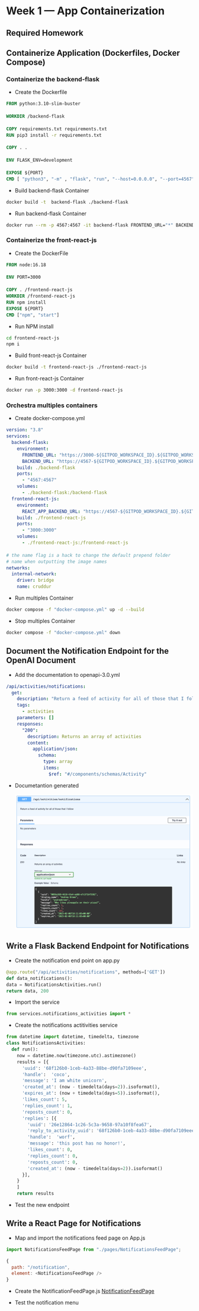 # Week 1 — App Containerization

## Required Homework

## Containerize Application (Dockerfiles, Docker Compose)

### Containerize the backend-flask

- Create the Dockerfile

```dockerfile
FROM python:3.10-slim-buster

WORKDIR /backend-flask

COPY requirements.txt requirements.txt
RUN pip3 install -r requirements.txt

COPY . .

ENV FLASK_ENV=development

EXPOSE ${PORT}
CMD [ "python3", "-m" , "flask", "run", "--host=0.0.0.0", "--port=4567"]
```

- Build backend-flask Container

```sh
docker build -t  backend-flask ./backend-flask
```

- Run backend-flask Container

```sh
docker run --rm -p 4567:4567 -it backend-flask FRONTEND_URL="*" BACKEND_URL="*" docker run --rm -p 4567:4567 -it backend-flask
```

### Containerize the front-react-js

- Create the DockerFile

```dockerfile
FROM node:16.18

ENV PORT=3000

COPY . /frontend-react-js
WORKDIR /frontend-react-js
RUN npm install
EXPOSE ${PORT}
CMD ["npm", "start"]
```

- Run NPM install

```sh
cd frontend-react-js
npm i
```

- Build front-react-js Container

```sh
docker build -t frontend-react-js ./frontend-react-js
```

- Run front-react-js Container

```sh
docker run -p 3000:3000 -d frontend-react-js
```

### Orchestra multiples containers

- Create docker-compose.yml

```yaml
version: "3.8"
services:
  backend-flask:
    environment:
      FRONTEND_URL: "https://3000-${GITPOD_WORKSPACE_ID}.${GITPOD_WORKSPACE_CLUSTER_HOST}"
      BACKEND_URL: "https://4567-${GITPOD_WORKSPACE_ID}.${GITPOD_WORKSPACE_CLUSTER_HOST}"
    build: ./backend-flask
    ports:
      - "4567:4567"
    volumes:
      - ./backend-flask:/backend-flask
  frontend-react-js:
    environment:
      REACT_APP_BACKEND_URL: "https://4567-${GITPOD_WORKSPACE_ID}.${GITPOD_WORKSPACE_CLUSTER_HOST}"
    build: ./frontend-react-js
    ports:
      - "3000:3000"
    volumes:
      - ./frontend-react-js:/frontend-react-js

# the name flag is a hack to change the default prepend folder
# name when outputting the image names
networks:
  internal-network:
    driver: bridge
    name: cruddur
```

- Run multiples Container

```sh
docker compose -f "docker-compose.yml" up -d --build
```

- Stop multiples Container

```sh
docker compose -f "docker-compose.yml" down
```

## Document the Notification Endpoint for the OpenAI Document

- Add the documentation to openapi-3.0.yml

```yaml
/api/activities/notifications:
  get:
    description: "Return a feed of activity for all of those that I follow"
    tags:
      - activities
    parameters: []
    responses:
      "200":
        description: Returns an array of activities
        content:
          application/json:
            schema:
              type: array
              items:
                $ref: "#/components/schemas/Activity"
```

- Documetantion generated

  ![AWS CLI Local](../assets/week1/api-notification-doc.png)

## Write a Flask Backend Endpoint for Notifications

- Create the notification end point on app.py

```python
@app.route("/api/activities/notifications", methods=['GET'])
def data_notifications():
data = NotificationsActivities.run()
return data, 200
```

- Import the service

```python
from services.notifications_activities import *
```

- Create the notifications actitivities service

```python
from datetime import datetime, timedelta, timezone
class NotificationsActivities:
  def run():
    now = datetime.now(timezone.utc).astimezone()
    results = [{
      'uuid': '68f126b0-1ceb-4a33-88be-d90fa7109eee',
      'handle':  'coco',
      'message': 'I am white unicorn',
      'created_at': (now - timedelta(days=2)).isoformat(),
      'expires_at': (now + timedelta(days=5)).isoformat(),
      'likes_count': 5,
      'replies_count': 1,
      'reposts_count': 0,
      'replies': [{
        'uuid': '26e12864-1c26-5c3a-9658-97a10f8fea67',
        'reply_to_activity_uuid': '68f126b0-1ceb-4a33-88be-d90fa7109eee',
        'handle':  'worf',
        'message': 'this post has no honor!',
        'likes_count': 0,
        'replies_count': 0,
        'reposts_count': 0,
        'created_at': (now - timedelta(days=2)).isoformat()
      }],
    }
    ]
    return results
```

- Test the new endpoint

## Write a React Page for Notifications

- Map and import the notifications feed page on App.js

```javascript
import NotificationsFeedPage from "./pages/NotificationsFeedPage";
```

```javascript
{
  path: "/notification",
  element: <NotificationsFeedPage />
}
```

- Create the NotificationFeedPage.js [NotificationFeedPage](../frontend-react-js/src/pages/NotificationsFeedPage.js)

- Test the notification menu
